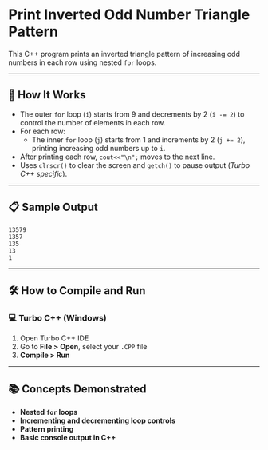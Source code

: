 # Print Inverted Odd Number Triangle Pattern

This C++ program prints an inverted triangle pattern of increasing odd numbers in each row using nested `for` loops.

---

## 🚀 How It Works

- The outer `for` loop (`i`) starts from 9 and decrements by 2 (`i -= 2`) to control the number of elements in each row.
- For each row:
  - The inner `for` loop (`j`) starts from 1 and increments by 2 (`j += 2`), printing increasing odd numbers up to `i`.
- After printing each row, `cout<<"\n";` moves to the next line.
- Uses `clrscr()` to clear the screen and `getch()` to pause output (*Turbo C++ specific*).

---

## 📋 Sample Output

```
13579
1357
135
13
1
```

---

## 🛠️ How to Compile and Run

### 💻 Turbo C++ (Windows)

1. Open Turbo C++ IDE  
2. Go to **File > Open**, select your `.CPP` file  
3. **Compile > Run**

---

## 📚 Concepts Demonstrated
- **Nested `for` loops**
- **Incrementing and decrementing loop controls**
- **Pattern printing**
- **Basic console output in C++**
